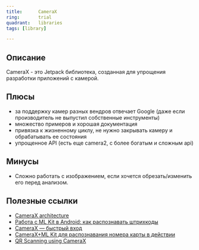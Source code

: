 ```yaml
---
title:      CameraX
ring:       trial
quadrant:   libraries
tags: [library]

---
```


## Описание

CameraX - это Jetpack библиотека, созданная для упрощения разработки приложений с камерой.

## Плюсы

- за поддержку камер разных вендров отвечает Google (даже если производитель не выпустил собственные инструменты)
- множество примеров и хорошая документация
- привязка к жизненному циклу, не нужно закрывать камеру и обрабатывать ее состояния
- упрощенное API (есть еще camera2, с более богатым и сложным api)

## Минусы

- Сложно работать с изображением, если хочется обрезать/изменить его перед анализом.  

## Полезные ссылки

- [CameraX architecture](https://developer.android.com/training/camerax/architecture)
- [Работа с ML Kit в Android: как распознавать штрихкоды](https://habr.com/ru/company/simbirsoft/blog/584888/)
- [CameraX — быстрый вход](https://medium.com/chewing-android-for-beginners/camerax-%D0%B1%D1%8B%D1%81%D1%82%D1%80%D1%8B%D0%B9-%D0%B2%D1%85%D0%BE%D0%B4-2a4baf2c230)
- [CameraX+ML Kit для распознавания номера карты в действии](https://habr.com/ru/company/redmadrobot/blog/544318/)
- [QR Scanning using CameraX](https://medium.com/@msasikanth/qr-scanning-using-camerax-4757ed3687f8)
